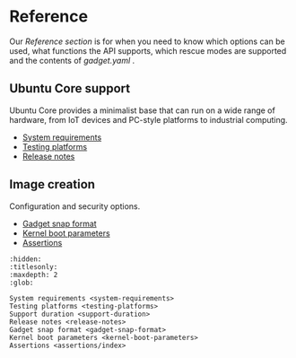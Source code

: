 # Reference

Our *Reference section* is for when you need to know which options can be used, what functions the API supports, which rescue modes are supported and the contents of *gadget.yaml* .

## Ubuntu Core support

Ubuntu Core provides a minimalist base that can run on a wide range of hardware, from IoT devices and PC-style platforms to industrial computing.

- [System requirements](system-requirements)
- [Testing platforms](testing-platforms)
- [Release notes](release-notes)

## Image creation

Configuration and security options.

- [Gadget snap format](gadget-snap-format)
- [Kernel boot parameters](kernel-boot-parameters)
- [Assertions](assertions/index)

```{toctree}
:hidden:
:titlesonly:
:maxdepth: 2
:glob:

System requirements <system-requirements>
Testing platforms <testing-platforms>
Support duration <support-duration>
Release notes <release-notes>
Gadget snap format <gadget-snap-format>
Kernel boot parameters <kernel-boot-parameters>
Assertions <assertions/index>
